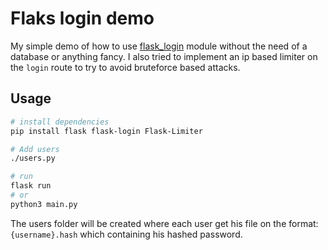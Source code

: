 # Flaks login demo

My simple demo of how to use [flask_login](https://flask-login.readthedocs.io/en/latest/) module without the need of a database or anything fancy. I also tried to implement an ip based limiter on the `login` route to try to avoid bruteforce based attacks. 

## Usage

``` sh
# install dependencies
pip install flask flask-login Flask-Limiter

# Add users
./users.py

# run
flask run
# or
python3 main.py

```
The users folder will be created where each user get his file on the format: `{username}.hash` which containing his hashed password.
